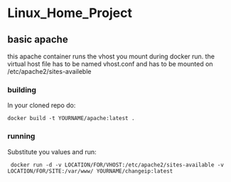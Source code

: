 # Linux_Home_Project
## basic apache
this apache container runs the vhost you mount during docker run.
the virtual host file has to be named vhost.conf and has to be mounted on /etc/apache2/sites-availeble
### building

In your cloned repo do:
~~~~
docker build -t YOURNAME/apache:latest .
~~~~
### running

Substitute you values and run:
~~~~
 docker run -d -v LOCATION/FOR/VHOST:/etc/apache2/sites-available -v LOCATION/FOR/SITE:/var/www/ YOURNAME/changeip:latest
~~~~
